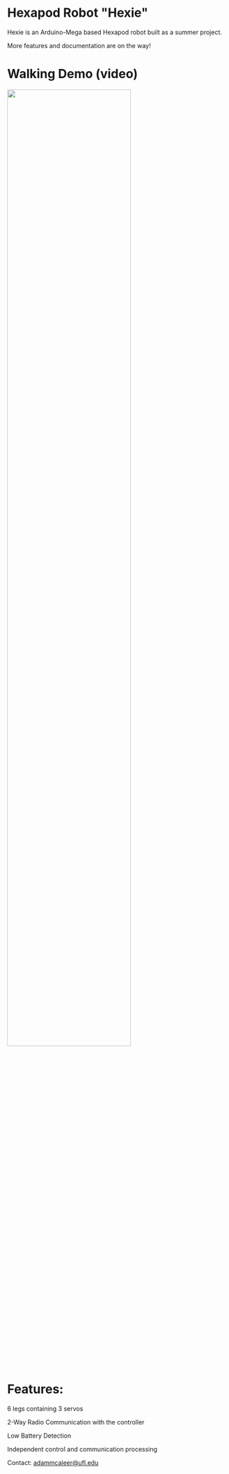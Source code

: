 # Hexapod Robot "Hexie"

Hexie is an Arduino-Mega based Hexapod robot built as a summer project. 

More features and documentation are on the way!

# Walking Demo (video)
[<img src="https://i.ytimg.com/vi/QX3Zz461Cco/hq720.jpg?sqp=-oaymwEcCNAFEJQDSFXyq4qpAw4IARUAAIhCGAFwAcABBg==&rs=AOn4CLDl48dE6cnV9XCkRMhOKqPcKhp0Kw" width="75%">](https://youtu.be/QX3Zz461Cco "Hexapod Walking Demo")

# Features:
6 legs containing 3 servos 

2-Way Radio Communication with the controller 

Low Battery Detection 

Independent control and communication processing

Contact: adammcaleer@ufl.edu


